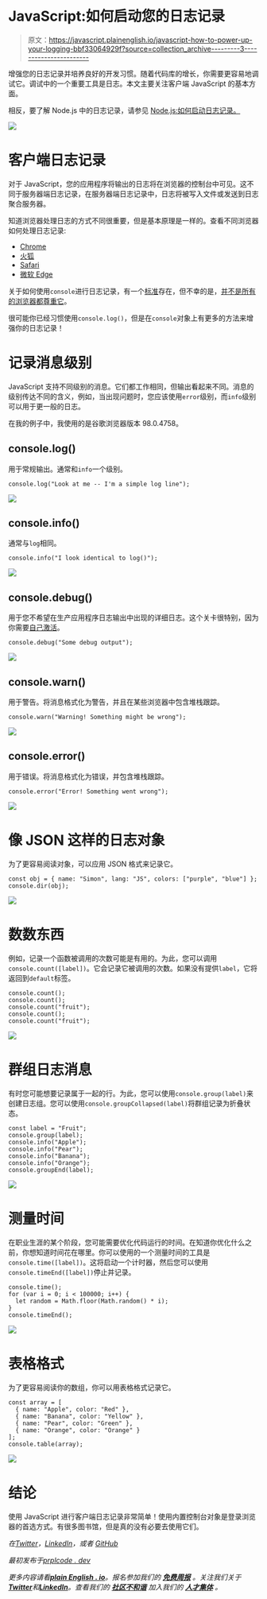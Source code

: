 # JavaScript:如何启动您的日志记录

> 原文：<https://javascript.plainenglish.io/javascript-how-to-power-up-your-logging-bbf33064929f?source=collection_archive---------3----------------------->

增强您的日志记录并培养良好的开发习惯。随着代码库的增长，你需要更容易地调试它。调试中的一个重要工具是日志。本文主要关注客户端 JavaScript 的基本方面。

相反，要了解 Node.js 中的日志记录，请参见 [Node.js:如何启动日志记录。](https://medium.com/@prplcode/node-js-how-to-power-up-your-logging-8f0df7bcef93)

![](img/5bd0957081ec58bfdb5919bf1ed42cc2.png)

# 客户端日志记录

对于 JavaScript，您的应用程序将输出的日志将在浏览器的控制台中可见。这不同于服务器端日志记录，在服务器端日志记录中，日志将被写入文件或发送到日志聚合服务器。

知道浏览器处理日志的方式不同很重要，但是基本原理是一样的。查看不同浏览器如何处理日志记录:

*   [Chrome](https://developer.chrome.com/docs/devtools/console/api/)
*   [火狐](https://developer.mozilla.org/en-US/docs/Web/API/console)
*   [Safari](https://support.apple.com/guide/safari-developer/log-messages-with-the-console-dev4e7dedc90/mac)
*   [微软 Edge](https://docs.microsoft.com/en-us/microsoft-edge/devtools-guide-chromium/console/console-log)

关于如何使用`console`进行日志记录，有一个[标准](https://console.spec.whatwg.org/#logging)存在，但不幸的是，[并不是所有的浏览器都尊重它](https://github.com/whatwg/console/blob/main/NOTES.md)。

很可能你已经习惯使用`console.log()`，但是在`console`对象上有更多的方法来增强你的日志记录！

# 记录消息级别

JavaScript 支持不同级别的消息。它们都工作相同，但输出看起来不同。消息的级别传达不同的含义，例如，当出现问题时，您应该使用`error`级别，而`info`级别可以用于更一般的日志。

在我的例子中，我使用的是谷歌浏览器版本 98.0.4758。

## console.log()

用于常规输出。通常和`info`一个级别。

```
console.log("Look at me -- I'm a simple log line");
```

![](img/c57608611b3a86ebacc8613da142cbf6.png)

## console.info()

通常与`log`相同。

```
console.info("I look identical to log()");
```

![](img/21b60754301803d11a89e9c43a66d965.png)

## console.debug()

用于您不希望在生产应用程序日志输出中出现的详细日志。这个关卡很特别，因为你需要[自己激活](https://support.google.com/chrome/a/answer/6271282?hl=en)。

```
console.debug("Some debug output");
```

![](img/e8ef5be5f0a014dde0dec982a5ffbc3e.png)

## console.warn()

用于警告。将消息格式化为警告，并且在某些浏览器中包含堆栈跟踪。

```
console.warn("Warning! Something might be wrong");
```

![](img/3f027c315720c5a6b4fdc62c843fe040.png)

## console.error()

用于错误。将消息格式化为错误，并包含堆栈跟踪。

```
console.error("Error! Something went wrong");
```

![](img/ec931e243d90246772a97f7dd30af54e.png)

# 像 JSON 这样的日志对象

为了更容易阅读对象，可以应用 JSON 格式来记录它。

```
const obj = { name: "Simon", lang: "JS", colors: ["purple", "blue"] };
console.dir(obj);
```

![](img/931b69773dcae7dd03ba361245f80b91.png)

# 数数东西

例如，记录一个函数被调用的次数可能是有用的。为此，您可以调用`console.count([label])`。它会记录它被调用的次数。如果没有提供`label`，它将返回到`default`标签。

```
console.count();
console.count();
console.count("fruit");
console.count();
console.count("fruit");
```

![](img/483cffec4e653ab1946fa00c1e442e02.png)

# 群组日志消息

有时您可能想要记录属于一起的行。为此，您可以使用`console.group(label)`来创建日志组。您可以使用`console.groupCollapsed(label)`将群组记录为折叠状态。

```
const label = "Fruit";
console.group(label);
console.info("Apple");
console.info("Pear");
console.info("Banana");
console.info("Orange");
console.groupEnd(label);
```

![](img/3f6bbb167d0440b6135cd4e9748cc2b4.png)

# 测量时间

在职业生涯的某个阶段，您可能需要优化代码运行的时间。在知道你优化什么之前，你想知道时间花在哪里。你可以使用的一个测量时间的工具是`console.time([label])`。这将启动一个计时器，然后您可以使用`console.timeEnd([label])`停止并记录。

```
console.time();
for (var i = 0; i < 100000; i++) {
  let random = Math.floor(Math.random() * i);
}
console.timeEnd();
```

![](img/ae35fac817c3e2cc3bbe982b8c54bea8.png)

# 表格格式

为了更容易阅读你的数组，你可以用表格格式记录它。

```
const array = [
  { name: "Apple", color: "Red" },
  { name: "Banana", color: "Yellow" },
  { name: "Pear", color: "Green" },
  { name: "Orange", color: "Orange" }
];
console.table(array);
```

![](img/0b34276ab8d5daeb23eeb3d8baf567b3.png)

# 结论

使用 JavaScript 进行客户端日志记录非常简单！使用内置控制台对象是登录浏览器的首选方式。有很多图书馆，但是真的没有必要去使用它们。

*在*[*Twitter*](https://twitter.com/prplcode)*，*[*LinkedIn*](https://linkedin.com/in/simeg)*，或者* [*GitHub*](https://github.com/simeg)

*最初发布于*[*prplcode . dev*](https://prplcode.dev/)

*更多内容请看*[***plain English . io***](https://plainenglish.io/)*。报名参加我们的* [***免费周报***](http://newsletter.plainenglish.io/) *。关注我们关于*[***Twitter***](https://twitter.com/inPlainEngHQ)*和*[***LinkedIn***](https://www.linkedin.com/company/inplainenglish/)*。查看我们的* [***社区不和谐***](https://discord.gg/GtDtUAvyhW) *加入我们的* [***人才集体***](https://inplainenglish.pallet.com/talent/welcome) *。*